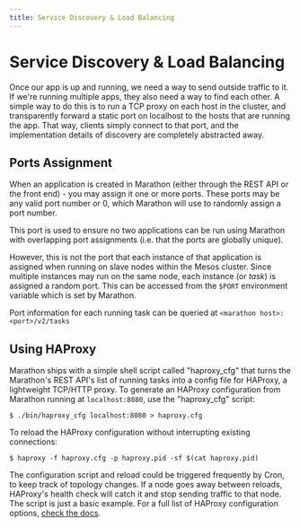 ```yaml
---
title: Service Discovery & Load Balancing
---
```


# Service Discovery & Load Balancing

Once our app is up and running, we need a way to send outside traffic to it. If we're running multiple apps, they also need a way to find each other. A simple way to do this is to run a TCP proxy on each host in the cluster, and transparently forward a static port on localhost to the hosts that are running the app. That way, clients simply connect to that port, and the implementation details of discovery are completely abstracted away.

## Ports Assignment

When an application is created in Marathon (either through the REST API or the front end) - you may assign it one or more ports. These ports may be any valid port number or 0, which Marathon will use to randomly assign a port number.

This port is used to ensure no two applications can be run using Marathon with overlapping port assignments (i.e. that the ports are globally unique).

However, this is not the port that each instance of that application is assigned when running on slave nodes within the Mesos cluster. Since multiple instances may run on the same node, each instance (or *task*) is assigned a random port. This can be accessed from the `$PORT` environment variable which is set by Marathon.

Port information for each running task can be queried at `<marathon host>:<port>/v2/tasks`

## Using HAProxy
Marathon ships with a simple shell script called "haproxy\_cfg" that turns the Marathon's REST API's list of running tasks into a config file for HAProxy, a lightweight TCP/HTTP proxy.
To generate an HAProxy configuration from Marathon running at `localhost:8080`, use the "haproxy\_cfg" script:

``` console
$ ./bin/haproxy_cfg localhost:8080 > haproxy.cfg
```

To reload the HAProxy configuration without interrupting existing connections:

``` console
$ haproxy -f haproxy.cfg -p haproxy.pid -sf $(cat haproxy.pid)
```

The configuration script and reload could be triggered frequently by Cron, to keep track of topology changes. If a node goes away between reloads, HAProxy's health check will catch it and stop sending traffic to that node. The script is just a basic example. For a full list of HAProxy configuration options, [check the docs](http://cbonte.github.io/haproxy-dconv/configuration-1.5.html).
